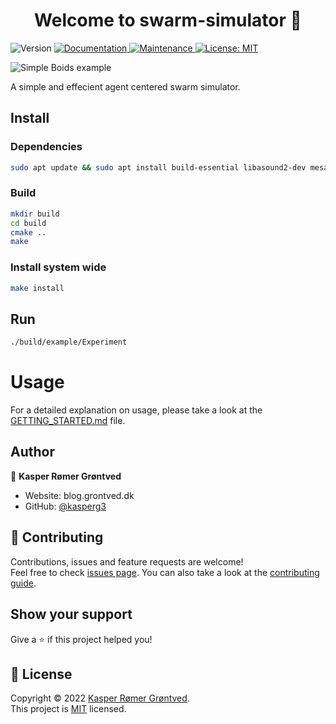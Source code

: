 <h1 align="center">Welcome to swarm-simulator 👋</h1>
<p>
  <img alt="Version" src="https://img.shields.io/badge/version-0.0.1-blue.svg?cacheSeconds=2592000" />
  <a href=" " target="_blank">
    <img alt="Documentation" src="https://img.shields.io/badge/documentation-yes-brightgreen.svg" />
  </a>
  <a href="https://github.com/kefranabg/readme-md-generator/graphs/commit-activity" target="_blank">
    <img alt="Maintenance" src="https://img.shields.io/badge/Maintained%3F-yes-green.svg" />
  </a>
  <a href="https://github.com/kasperg3/swarm-simulator/blob/79fbc5c29036169ec56d4c07bd64e2df01b3bf38/LICENCE" target="_blank">
    <img alt="License: MIT" src="https://img.shields.io/github/license/kasperg3/swarm-simulator" />
  </a>
</p>

![Simple Boids example](https://github.com/kasperg3/swarm-simulator/blob/main/assets/BoidsExample.gif)

A simple and effecient agent centered swarm simulator.

## Install

### Dependencies

```sh
sudo apt update && sudo apt install build-essential libasound2-dev mesa-common-dev libx11-dev libxrandr-dev libxi-dev xorg-dev libgl1-mesa-dev libglu1-mesa-dev libglm-dev libglfw3-dev
```


### Build

```sh
mkdir build
cd build
cmake ..
make
```

### Install system wide
```sh
make install
```

<!-- ## Web Build

Alternatively to the normal CMake, a web assembly version can be compiled.

### Install dependencies for web build

Follow the guide to install emscripten:
<https://emscripten.org/docs/getting_started/downloads.html>

make sure to source the emcsdk before use:

```bash
source ~/emsdk/emsdk_env.sh
```

### Build web

```bash
mkdir build
cd build
emcmake cmake .. -DPLATFORM=Web -DCMAKE_BUILD_TYPE=Release
emmake make
``` -->


## Run
```sh
./build/example/Experiment
```

# Usage
For a detailed explanation on usage, please take a look at the [GETTING_STARTED.md](https://github.com/kasperg3/swarm-simulator/blob/main/getting_started.md) file.

## Author

👤 **Kasper Rømer Grøntved**

* Website: blog.grontved.dk
* GitHub: [@kasperg3](https://github.com/kasperg3)

## 🤝 Contributing

Contributions, issues and feature requests are welcome!<br />Feel free to check [issues page](https://github.com/kasperg3/swarm-simulator/issues). You can also take a look at the [contributing guide](https://github.com/kasperg3/swarm-simulator/blob/main/CONTRIBUTING.md).

## Show your support

Give a ⭐️ if this project helped you!

## 📝 License

Copyright © 2022 [Kasper Rømer Grøntved](https://github.com/kasperg3).<br />
This project is [MIT](https://github.com/kasperg3/swarm-simulator/blob/main/LICENCE) licensed.